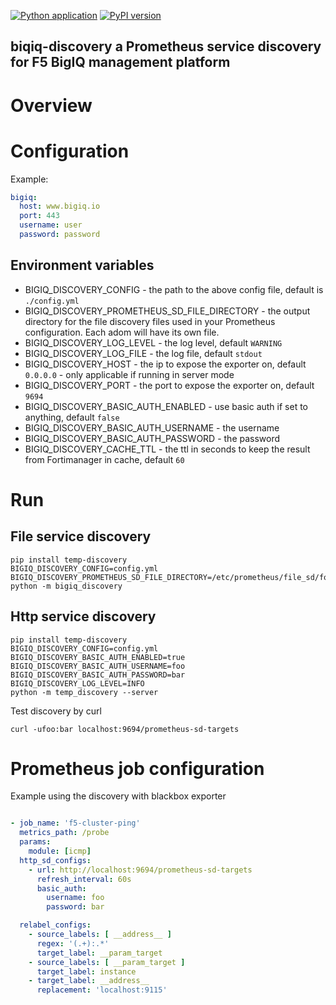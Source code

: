 [![Python application](https://github.com/thenodon/bigiq-discovery//actions/workflows/python-app.yml/badge.svg)](https://github.com/thenodon/bigiq-discovery//actions/workflows/python-app.yml)
[![PyPI version](https://badge.fury.io/py/bigiq-discovery.svg)](https://badge.fury.io/py/bigiq-discovery)

biqiq-discovery a Prometheus service discovery for F5 BigIQ management platform 
------------------------
# Overview

# Configuration


Example:

```yaml
bigiq:
  host: www.bigiq.io
  port: 443
  username: user
  password: password

```

## Environment variables

- BIGIQ_DISCOVERY_CONFIG - the path to the above config file, default is `./config.yml`
- BIGIQ_DISCOVERY_PROMETHEUS_SD_FILE_DIRECTORY - the output directory for the file discovery files used in your Prometheus
configuration. Each adom will have its own file.
- BIGIQ_DISCOVERY_LOG_LEVEL - the log level, default `WARNING`
- BIGIQ_DISCOVERY_LOG_FILE - the log file, default `stdout`
- BIGIQ_DISCOVERY_HOST - the ip to expose the exporter on, default `0.0.0.0` - only applicable if running in server mode
- BIGIQ_DISCOVERY_PORT - the port to expose the exporter on, default `9694`
- BIGIQ_DISCOVERY_BASIC_AUTH_ENABLED - use basic auth if set to anything, default `false`
- BIGIQ_DISCOVERY_BASIC_AUTH_USERNAME - the username 
- BIGIQ_DISCOVERY_BASIC_AUTH_PASSWORD - the password 
- BIGIQ_DISCOVERY_CACHE_TTL - the ttl in seconds to keep the result from Fortimanager in cache, default `60`

# Run 

## File service discovery
```shell
pip install temp-discovery
BIGIQ_DISCOVERY_CONFIG=config.yml
BIGIQ_DISCOVERY_PROMETHEUS_SD_FILE_DIRECTORY=/etc/prometheus/file_sd/fortigate
python -m bigiq_discovery
```

## Http service discovery
```shell
pip install temp-discovery
BIGIQ_DISCOVERY_CONFIG=config.yml
BIGIQ_DISCOVERY_BASIC_AUTH_ENABLED=true
BIGIQ_DISCOVERY_BASIC_AUTH_USERNAME=foo
BIGIQ_DISCOVERY_BASIC_AUTH_PASSWORD=bar
BIGIQ_DISCOVERY_LOG_LEVEL=INFO
python -m temp_discovery --server
```
Test discovery by curl

```shell
curl -ufoo:bar localhost:9694/prometheus-sd-targets
```


# Prometheus job configuration

Example using the discovery with blackbox exporter

```yaml

- job_name: 'f5-cluster-ping'
  metrics_path: /probe
  params:
    module: [icmp]
  http_sd_configs:
    - url: http://localhost:9694/prometheus-sd-targets
      refresh_interval: 60s
      basic_auth:
        username: foo
        password: bar

  relabel_configs:
    - source_labels: [ __address__ ]
      regex: '(.+):.*'
      target_label: __param_target
    - source_labels: [ __param_target ]
      target_label: instance
    - target_label: __address__
      replacement: 'localhost:9115'
    
```


